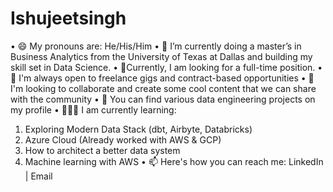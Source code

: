 # Ishujeetsingh
•	😄 My pronouns are: He/His/Him
•	🔭 I’m currently doing a master’s in Business Analytics from the University of Texas at Dallas and building my skill set in Data Science. 
•	🧐Currently, I am looking for a full-time position.
•	👯 I'm always open to freelance gigs and contract-based opportunities
•	💬 I'm looking to collaborate and create some cool content that we can share with the community
•	🤘 You can find various data engineering projects on my profile
•	🧑🏻‍🏫 I am currently learning:
1.	Exploring Modern Data Stack (dbt, Airbyte, Databricks)
2.	Azure Cloud (Already worked with AWS & GCP)
3.	How to architect a better data system
4.	Machine learning with AWS
•	📫 Here's how you can reach me: LinkedIn | Email

